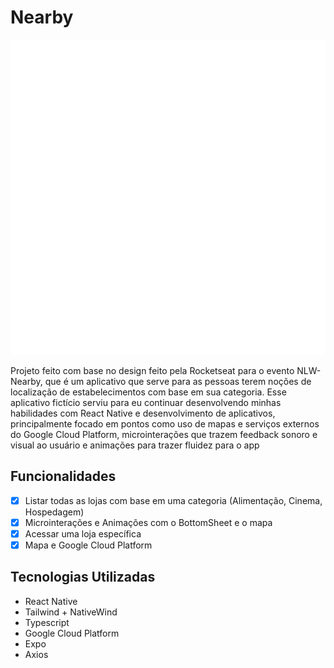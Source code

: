 # Nearby

![Logo do Aplicativo](assets/images/splash-icon.png)

Projeto feito com base no design feito pela Rocketseat para o evento NLW-Nearby, que é um aplicativo que serve para as pessoas terem noções de localização de estabelecimentos com base em sua categoria. Esse aplicativo fictício serviu para eu continuar desenvolvendo minhas habilidades com React Native e desenvolvimento de aplicativos, principalmente focado em pontos como uso de mapas e serviços externos do Google Cloud Platform, microinterações que trazem feedback sonoro e visual ao usuário e animações para trazer fluidez para o app


## Funcionalidades

- [x] Listar todas as lojas com base em uma categoria (Alimentação, Cinema, Hospedagem)
- [x] Microinterações e Animações com o BottomSheet e o mapa
- [x] Acessar uma loja específica
- [x] Mapa e Google Cloud Platform

## Tecnologias Utilizadas

- React Native 
- Tailwind + NativeWind
- Typescript
- Google Cloud Platform
- Expo
- Axios

